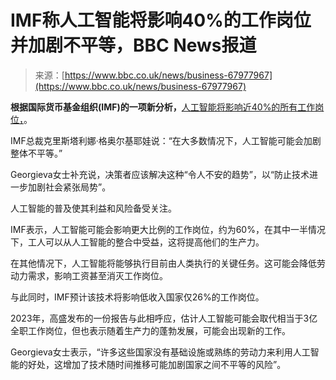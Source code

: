 <!--yml

类别：未分类

日期：2024-05-27 14:48:54

-->

# IMF称人工智能将影响40%的工作岗位并加剧不平等，BBC News报道

> 来源：[https://www.bbc.co.uk/news/business-67977967](https://www.bbc.co.uk/news/business-67977967)

**根据国际货币基金组织(IMF)的一项新分析，**[人工智能将影响近40%的所有工作岗位，](https://www.imf.org/en/Blogs/Articles/2024/01/14/ai-will-transform-the-global-economy-lets-make-sure-it-benefits-humanity)。

IMF总裁克里斯塔利娜·格奥尔基耶娃说：“在大多数情况下，人工智能可能会加剧整体不平等。”

Georgieva女士补充说，决策者应该解决这种“令人不安的趋势”，以“防止技术进一步加剧社会紧张局势”。

人工智能的普及使其利益和风险备受关注。

IMF表示，人工智能可能会影响更大比例的工作岗位，约为60%，在其中一半情况下，工人可以从人工智能的整合中受益，这将提高他们的生产力。

在其他情况下，人工智能将能够执行目前由人类执行的关键任务。这可能会降低劳动力需求，影响工资甚至消灭工作岗位。

与此同时，IMF预计该技术将影响低收入国家仅26%的工作岗位。

2023年，高盛发布的一份报告与此相呼应，估计人工智能可能会取代相当于3亿全职工作岗位，但也表示随着生产力的蓬勃发展，可能会出现新的工作。

Georgieva女士表示，“许多这些国家没有基础设施或熟练的劳动力来利用人工智能的好处，这增加了技术随时间推移可能加剧国家之间不平等的风险”。
